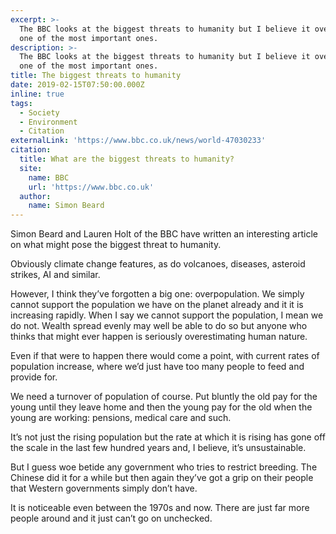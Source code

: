 ```yaml
---
excerpt: >-
  The BBC looks at the biggest threats to humanity but I believe it overlooks
  one of the most important ones.
description: >-
  The BBC looks at the biggest threats to humanity but I believe it overlooks
  one of the most important ones.
title: The biggest threats to humanity
date: 2019-02-15T07:50:00.000Z
inline: true
tags:
  - Society
  - Environment
  - Citation
externalLink: 'https://www.bbc.co.uk/news/world-47030233'
citation:
  title: What are the biggest threats to humanity?
  site:
    name: BBC
    url: 'https://www.bbc.co.uk'
  author:
    name: Simon Beard
---
```

Simon Beard and Lauren Holt of the BBC have written an interesting article on what might pose the biggest threat to humanity.

Obviously climate change features, as do volcanoes, diseases, asteroid strikes, AI and similar.

However, I think they’ve forgotten a big one: overpopulation. We simply cannot support the population we have on the planet already and it it is increasing rapidly. When I say we cannot support the population, I mean we do not. Wealth spread evenly may well be able to do so but anyone who thinks that might ever happen is seriously overestimating human nature.

Even if that were to happen there would come a point, with current rates of population increase, where we’d just have too many people to feed and provide for.

We need a turnover of population of course. Put bluntly the old pay for the young until they leave home and then the young pay for the old when the young are working: pensions, medical care and such.

It’s not just the rising population but the rate at which it is rising has gone off the scale in the last few hundred years and, I believe, it’s unsustainable.

But I guess woe betide any government who tries to restrict breeding. The Chinese did it for a while but then again they’ve got a grip on their people that Western governments simply don’t have.

It is noticeable even between the 1970s and now. There are just far more people around and it just can’t go on unchecked.




